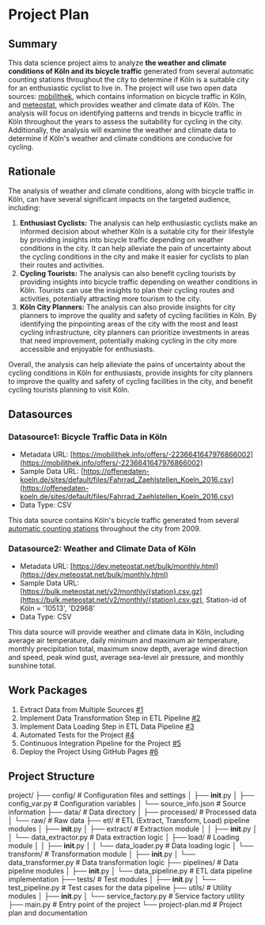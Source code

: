# Project Plan

## Summary

<!-- Describe your data science project in max. 5 sentences. -->
This data science project aims to analyze **the weather and climate conditions of Köln and its bicycle traffic** generated from several automatic counting stations throughout the city to determine if Köln is a suitable city for an enthusiastic cyclist to live in. The project will use two open data sources: [mobilithek](https://mobilithek.info/), which contains information on bicycle traffic in Köln, and [meteostat](https://meteostat.net/en/), which provides weather and climate data of Köln. The analysis will focus on identifying patterns and trends in bicycle traffic in Köln throughout the years to assess the suitability for cycling in the city. Additionally, the analysis will examine the weather and climate data to determine if Köln's weather and climate conditions are conducive for cycling.

## Rationale

<!-- Outline the impact of the analysis, e.g. which pains it solves. -->
The analysis of weather and climate conditions, along with bicycle traffic in Köln, can have several significant impacts on the targeted audience, including:
1. **Enthusiast Cyclists:** The analysis can help enthusiastic cyclists make an informed decision about whether Köln is a suitable city for their lifestyle by providing insights into bicycle traffic depending on weather conditions in the city. It can help alleviate the pain of uncertainty about the cycling conditions in the city and make it easier for cyclists to plan their routes and activities.
2. **Cycling Tourists:** The analysis can also benefit cycling tourists by providing insights into bicycle traffic depending on weather conditions in Köln. Tourists can use the insights to plan their cycling routes and activities, potentially attracting more tourism to the city.
3. **Köln City Planners:** The analysis can also provide insights for city planners to improve the quality and safety of cycling facilities in Köln. By identifying the pinpointing areas of the city with the most and least cycling infrastructure, city planners can prioritize investments in areas that need improvement, potentially making cycling in the city more accessible and enjoyable for enthusiasts.

Overall, the analysis can help alleviate the pains of uncertainty about the cycling conditions in Köln for enthusiasts, provide insights for city planners to improve the quality and safety of cycling facilities in the city, and benefit cycling tourists planning to visit Köln.

## Datasources

<!-- Describe each datasources you plan to use in a section. Use the prefic "DatasourceX" where X is the id of the datasource. -->

### Datasource1: Bicycle Traffic Data in Köln
* Metadata URL: [https://mobilithek.info/offers/-2236641647976866002](https://mobilithek.info/offers/-2236641647976866002)
* Sample Data URL: [https://offenedaten-koeln.de/sites/default/files/Fahrrad_Zaehlstellen_Koeln_2016.csv](https://offenedaten-koeln.de/sites/default/files/Fahrrad_Zaehlstellen_Koeln_2016.csv)
* Data Type: CSV

This data source contains Köln's bicycle traffic generated from several [automatic counting stations](http://www.eco-public.com/ParcPublic/?id=677) throughout the city from 2009.

### Datasource2: Weather and Climate Data of Köln
* Metadata URL: [https://dev.meteostat.net/bulk/monthly.html](https://dev.meteostat.net/bulk/monthly.html)
* Sample Data URL: [https://bulk.meteostat.net/v2/monthly/{station}.csv.gz](https://bulk.meteostat.net/v2/monthly/{station}.csv.gz), Station-id of Köln = '10513', 'D2968'
* Data Type: CSV

This data source will provide weather and climate data in Köln, including average air temperature, daily minimum and maximum air temperature, monthly precipitation total, maximum snow depth, average wind direction and speed, peak wind gust, average sea-level air pressure, and monthly sunshine total.

## Work Packages

<!-- List of work packages ordered sequentially, each pointing to an issue with more details. -->

1. Extract Data from Multiple Sources [#1][i1]
2. Implement Data Transformation Step in ETL Pipeline [#2][i2]
3. Implement Data Loading Step in ETL Data Pipeline [#3][i3]
4. Automated Tests for the Project [#4][i4]
5. Continuous Integration Pipeline for the Project [#5][i5]
6. Deploy the Project Using GitHub Pages [#6][i6]

[i1]: https://github.com/sujitdebnath/fau-data-engineering-ss23/issues/1
[i2]: https://github.com/sujitdebnath/fau-data-engineering-ss23/issues/2
[i3]: https://github.com/sujitdebnath/fau-data-engineering-ss23/issues/3
[i4]: https://github.com/sujitdebnath/fau-data-engineering-ss23/issues/4
[i5]: https://github.com/sujitdebnath/fau-data-engineering-ss23/issues/5
[i6]: https://github.com/sujitdebnath/fau-data-engineering-ss23/issues/6

## Project Structure

project/
├── config/                     # Configuration files and settings
│   ├── __init__.py
│   ├── config_var.py           # Configuration variables
│   └── source_info.json        # Source information
├── data/                       # Data directory
│   ├── processed/              # Processed data
│   └── raw/                    # Raw data
├── etl/                        # ETL (Extract, Transform, Load) pipeline modules
│   ├── __init__.py
│   ├── extract/                # Extraction module
│   │   ├── __init__.py
│   │   └── data_extractor.py   # Data extraction logic
│   ├── load/                   # Loading module
│   │   ├── __init__.py
│   │   └── data_loader.py      # Data loading logic
│   └── transform/              # Transformation module
│       ├── __init__.py
│       └── data_transformer.py # Data transformation logic
├── pipelines/                  # Data pipeline modules
│   ├── __init__.py
│   └── data_pipeline.py        # ETL data pipeline implementation
├── tests/                      # Test modules
│   ├── __init__.py
│   └── test_pipeline.py        # Test cases for the data pipeline
├── utils/                      # Utility modules
│   ├── __init__.py
│   └── service_factory.py      # Service factory utility
├── main.py                     # Entry point of the project
└── project-plan.md             # Project plan and documentation

